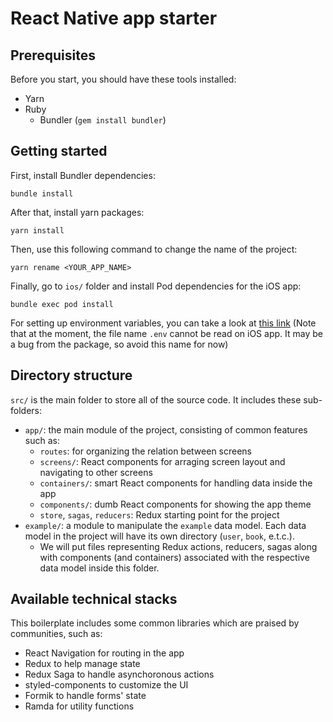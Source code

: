 # React Native app starter
## Prerequisites
Before you start, you should have these tools installed:
* Yarn
* Ruby
  * Bundler (`gem install bundler`)

## Getting started
First, install Bundler dependencies:
```
bundle install
```
After that, install yarn packages:
```
yarn install
```
Then, use this following command to change the name of the project:
```
yarn rename <YOUR_APP_NAME>
```
Finally, go to `ios/` folder and install Pod dependencies for the iOS app:
```
bundle exec pod install
```

For setting up environment variables, you can take a look at [this link](https://github.com/luggit/react-native-config/tree/v1.0.0) (Note that at the moment, the file name `.env` cannot be read on iOS app. It may be a bug from the package, so avoid this name for now)

## Directory structure
`src/` is the main folder to store all of the source code. It includes these sub-folders:
* `app/`: the main module of the project, consisting of common features such as: 
  * `routes`: for organizing the relation between screens
  * `screens/`: React components for arraging screen layout and navigating to other screens
  * `containers/`: smart React components for handling data inside the app
  * `components/`: dumb React components for showing the app theme
  * `store`, `sagas`, `reducers`: Redux starting point for the project
* `example/`: a module to manipulate the `example` data model. Each data model in the project will have its own directory (`user`, `book`, e.t.c.).
  * We will put files representing Redux actions, reducers, sagas along with components (and containers) associated with the respective data model inside this folder.

## Available technical stacks
This boilerplate includes some common libraries which are praised by communities, such as:
* React Navigation for routing in the app
* Redux to help manage state
* Redux Saga to handle asynchoronous actions
* styled-components to customize the UI
* Formik to handle forms' state
* Ramda for utility functions